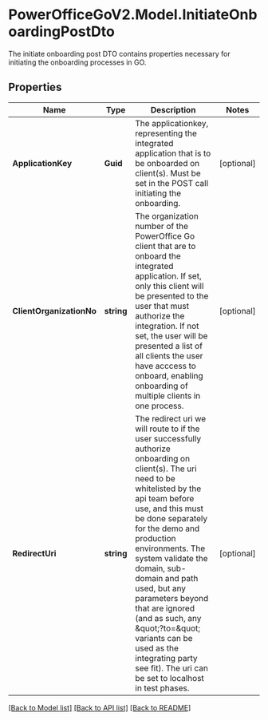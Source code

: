 # PowerOfficeGoV2.Model.InitiateOnboardingPostDto
The initiate onboarding post DTO contains properties necessary for initiating the onboarding processes in GO.

## Properties

Name | Type | Description | Notes
------------ | ------------- | ------------- | -------------
**ApplicationKey** | **Guid** | The applicationkey, representing the integrated application that is to be onboarded on client(s).  Must be set in the POST call initiating the onboarding. | [optional] 
**ClientOrganizationNo** | **string** | The organization number of the PowerOffice Go client that are to onboard the integrated application.  If set, only this client will be presented to the user that must authorize the integration.  If not set, the user will be presented a list of all clients the user have acccess to onboard, enabling onboarding of multiple clients in one process. | [optional] 
**RedirectUri** | **string** | The redirect uri we will route to if the user successfully authorize onboarding on client(s).  The uri need to be whitelisted by the api team before use, and this must be done separately for the demo and production environments.  The system validate the domain, sub-domain and path used, but any parameters beyond that are ignored (and as such, any \&quot;?to&#x3D;\&quot; variants can be used as the integrating party see fit).  The uri can be set to localhost in test phases. | [optional] 

[[Back to Model list]](../../README.md#documentation-for-models) [[Back to API list]](../../README.md#documentation-for-api-endpoints) [[Back to README]](../../README.md)

